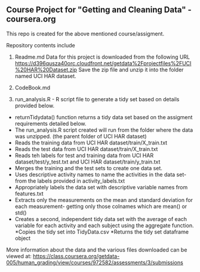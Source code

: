 Course Project for "Getting and Cleaning Data" - coursera.org
-------------------------------------------------------------

This repo is created for the above mentioned course/assigment.

Repository contents include

1. Readme.md
Data for this project is downloaded from the following URL
https://d396qusza40orc.cloudfront.net/getdata%2Fprojectfiles%2FUCI%20HAR%20Dataset.zip 
Save the zip file and unzip it into the folder named UCI HAR dataset.

2. CodeBook.md 

3. run_analysis.R - R script file to generate a tidy set based on details provided below.

* returnTidydata() function returns a tidy data set based on the assigment requirements detailed below.
* The run_analysis.R script created will run from the folder where the data was unzipped. (the parent folder of UCI HAR dataset)
* Reads the training data from UCI HAR dataset/train/X_train.txt
* Reads the test data from UCI HAR dataset/train/X_train.txt
* Reads teh labels for test and training data from UCI HAR dataset/test/y_test.txt and UCI HAR dataset/train/y_train.txt
* Merges the training and the test sets to create one data set.
* Uses descriptive activity names to name the activities in the data set- from the labels provided in activity_labels.txt
* Appropriately labels the data set with descriptive variable names from features.txt
* Extracts only the measurements on the mean and standard deviation for each measurement- getting only those colnames which are mean() or std() 
* Creates a second, independent tidy data set with the average of each variable for each activity and each subject using the aggregate function.
*Copies the tidy set into TidyData.csv
*Returns the tidy set dataframe object

More information about the data and the various files downloaded can be viewed at:
https://class.coursera.org/getdata-005/human_grading/view/courses/972582/assessments/3/submissions
